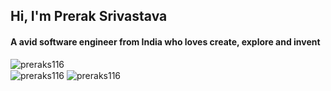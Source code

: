 <h2 align="left">Hi, I'm Prerak Srivastava</h2>
<h4 align="left">A avid software engineer from India who loves create, explore and invent</h4>


<p><img align="left" src="https://github-readme-stats.vercel.app/api/top-langs?username=preraks116&show_icons=true&locale=en&layout=compact" alt="preraks116" /></p>
<br>
<img align="center" src="https://github-readme-stats.vercel.app/api?username=preraks116&show_icons=true&locale=en" alt="preraks116" />

<img align="center" src="https://github-readme-streak-stats.herokuapp.com/?user=preraks116&" alt="preraks116" />
